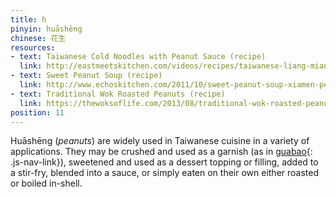 ```yaml
---
title: h
pinyin: huāshēng
chinese: 花生
resources: 
- text: Taiwanese Cold Noodles with Peanut Sauce (recipe)
  link: http://eastmeetskitchen.com/videos/recipes/taiwanese-liang-mian-cold-noodles-with-peanut-sauce/
- text: Sweet Peanut Soup (recipe)
  link: http://www.echoskitchen.com/2011/10/sweet-peanut-soup-xiamen-peanut-soup.html
- text: Traditional Wok Roasted Peanuts (recipe)
  link: https://thewoksoflife.com/2013/08/traditional-wok-roasted-peanuts/
position: 11
---
```


Huāshēng (*peanuts*) are widely used in Taiwanese cuisine in a variety of applications. They may be crushed and used as a garnish (as in [guabao](#g){: .js-nav-link}), sweetened and used as a dessert topping or filling, added to a stir-fry, blended into a sauce, or simply eaten on their own either roasted or boiled in-shell.
